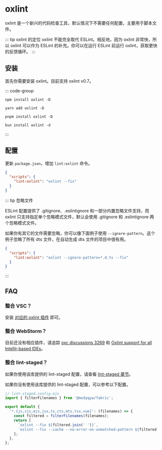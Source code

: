 # oxlint

oxlint 是一个新兴的代码检查工具，默认情况下不需要任何配置，主要用于脚本文件。

::: tip oxlint 的定位
oxlint 不能完全取代 ESLint。相反地，因为 oxlint 非常快，所以 oxlint 可以作为 ESLint 的补充。你可以在运行 ESLint 前运行 oxlint，获取更快的反馈循环。
:::

## 安装

首先你需要安装 oxlint。目前支持 oxlint v0.7。

::: code-group

```shell [npm]
npm install oxlint -D
```

```shell [yarn]
yarn add oxlint -D
```

```shell [pnpm]
pnpm install oxlint -D
```

```shell [bun(experimental)]
bun install oxlint -d
```

:::

## 配置

更新 `package.json`，增加 `lint:oxlint` 命令。

```json
{
  "scripts": {
    "lint:oxlint": "oxlint --fix"
  }
}
```

::: tip 忽略文件

ESLint 配置提供了 .gitignore、.eslintignore 和一部分内置忽略文件支持，而 oxlint 只支持指定单个忽略模式文件，默认会使用 .gitignore 和 .eslintignore 两个忽略模式文件。

如果你有其它的文件需要忽略，你可以像下面例子使用 `--ignore-pattern`。这个例子忽略了所有 dts 文件，在自动生成 dts 文件的项目中很有用。

```json
{
  "scripts": {
    "lint:oxlint": "oxlint --ignore-pattern=*.d.ts --fix"
  }
}
```

:::

## FAQ

### 整合 VSC？

安装 [对应的 oxlint 插件](https://marketplace.visualstudio.com/items?itemName=oxc.oxc-vscode) 即可。

### 整合 WebStorm？

目前还没有相应插件，请追踪 [oxc discussions 3269](https://github.com/oxc-project/oxc/discussions/3269) 和 [Oxlint support for all Intellij-based IDEs](https://youtrack.jetbrains.com/issue/WEB-64726/Oxlint-support-for-all-Intellij-based-IDEs)。

### 整合 lint-staged？

如果你使用该库提供的 lint-staged 配置，请查看 [lint-staged 章节](../git/lint-staged.md)。

如果你没有使用该库提供的 lint-staged 配置，可以参考以下配置。

```javascript
// lint-staged.config.mjs
import { filterFilenames } from '@modyqyw/fabric';

export default {
  '*.{js,cjs,mjs,jsx,ts,cts,mts,tsx,vue}': (filenames) => {
    const filtered = filterFilenames(filenames);
    return [
      `oxlint --fix ${filtered.join(' ')}`,
      `eslint --fix --cache --no-error-on-unmatched-pattern ${filtered.join(' ')}`,
    ];
  },
};
```
